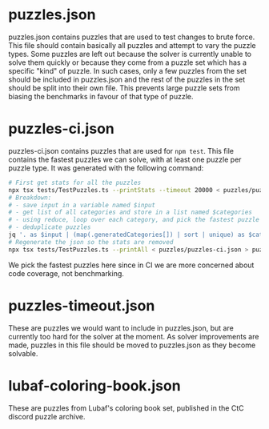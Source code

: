 # puzzles.json

puzzles.json contains puzzles that are used to test changes to brute force. This file should contain basically all puzzles and attempt to vary the puzzle types. Some puzzles are left out because the solver is currently unable to solve them quickly or because they come from a puzzle set which has a specific "kind" of puzzle. In such cases, only a few puzzles from the set should be included in puzzles.json and the rest of the puzzles in the set should be split into their own file. This prevents large puzzle sets from biasing the benchmarks in favour of that type of puzzle.

# puzzles-ci.json

puzzles-ci.json contains puzzles that are used for `npm test`. This file contains the fastest puzzles we can solve, with at least one puzzle per puzzle type. It was generated with the following command:

```sh
# First get stats for all the puzzles
npx tsx tests/TestPuzzles.ts --printStats --timeout 20000 < puzzles/puzzles.json > stats.json
# Breakdown:
# - save input in a variable named $input
# - get list of all categories and store in a list named $categories
# - using reduce, loop over each category, and pick the fastest puzzle in that category. this builds up a list of puzzles
# - deduplicate puzzles
jq '. as $input | (map(.generatedCategories[]) | sort | unique) as $categories | reduce $categories[] as $category ([];. + [$input | sort_by(.solveElapsedTimeMs) | map(select(.generatedCategories | contains([$category])))[0]]) | sort_by(.title) | unique_by(.title)' stats.json > puzzles/puzzles-ci.json
# Regenerate the json so the stats are removed
npx tsx tests/TestPuzzles.ts --printAll < puzzles/puzzles-ci.json > puzzles/puzzles-ci2.json; mv puzzles/puzzles-ci2.json puzzles/puzzles-ci.json
```

We pick the fastest puzzles here since in CI we are more concerned about code coverage, not benchmarking.

# puzzles-timeout.json

These are puzzles we would want to include in puzzles.json, but are currently too hard for the solver at the moment. As solver improvements are made, puzzles in this file should be moved to puzzles.json as they become solvable.

# lubaf-coloring-book.json

These are puzzles from Lubaf's coloring book set, published in the CtC discord puzzle archive.
